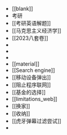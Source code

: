 - [[blank]]
- 考研
- [[考研英语解题]]
- [[马克思主义经济学]]
- [[2023八套卷]]
-
-
-
- [[material]]
- [[Search engine]]
- [[移动设备弹出]]
- [[阻止程序联网]]
- [[基金的选择]]
- [[limitations_web]]
- [[换家]]
- [[收纳]]
- [[虎牙弹幕过滤尝试]]
-